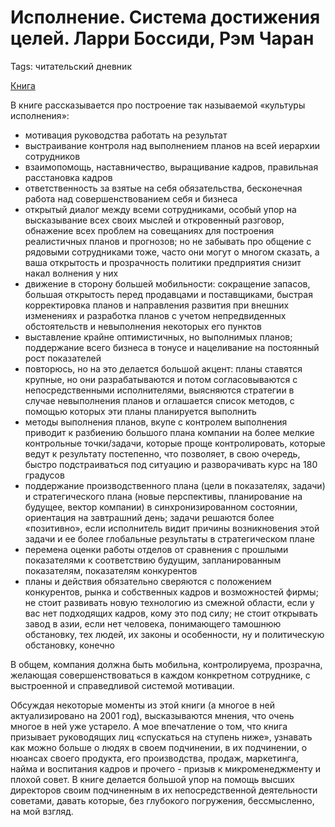 # Исполнение. Система достижения целей. Ларри Боссиди, Рэм Чаран
Tags: читательский дневник

[Книга](https://www.goodreads.com/book/show/15792134)


В книге рассказывается про построение так называемой «культуры исполнения»:

 - мотивация руководства работать на результат
 - выстраивание контроля над выполнением планов на всей иерархии сотрудников
 - взаимопомощь, наставничество, выращивание кадров, правильная расстановка кадров
 - ответственность за взятые на себя обязательства, бесконечная работа над совершенствованием себя и бизнеса
 - открытый диалог между всеми сотрудниками, особый упор на высказывание всех своих мыслей и откровенный разговор, обнажение всех проблем на совещаниях для построения реалистичных планов и прогнозов; но не забывать про общение с рядовыми сотрудниками тоже, часто они могут о многом сказать, а ваша открытость и прозрачность политики предприятия снизит накал волнения у них
 - движение в сторону большей мобильности: сокращение запасов, большая открытость перед продавцами и поставщиками, быстрая корректировка планов и направления развития при внешних изменениях и разработка планов с учетом непредвиденных обстоятельств и невыполнения некоторых его пунктов
 - выставление крайне оптимистичных, но выполнимых планов; поддержание всего бизнеса в тонусе и нацеливание на постоянный рост показателей
 - повторюсь, но на это делается большой акцент: планы ставятся крупные, но они разрабатываются и потом согласовываются с непосредственными исполнителями, выясняются стратегии в случае невыполнения планов и оглашается список методов, с помощью которых эти планы планируется выполнить
 - методы выполнения планов, вкупе с контролем выполнения приводит к разбиению большого плана компании на более мелкие контрольные точки/задачи, которые проще контролировать, которые ведут к результату постепенно, что позволяет, в свою очередь, быстро подстраиваться под ситуацию и разворачивать курс на 180 градусов
 - поддержание производственного плана (цели в показателях, задачи) и стратегического плана (новые перспективы, планирование на будущее, вектор компании) в синхронизированном состоянии, ориентация на завтрашний день; задачи решаются более «позитивно», если исполнитель видит причины возникновения этой задачи и ее более глобальные результаты в стратегическом плане
 - перемена оценки работы отделов от сравнения с прошлыми показателями к соответствию будущим, запланированным показателям, показателям конкурентов
 - планы и действия обязательно сверяются с положением конкурентов, рынка и собственных кадров и возможностей фирмы; не стоит развивать новую технологию из смежной области, если у вас нет подходящих кадров, кому это под силу; не стоит открывать завод в азии, если нет человека, понимающего тамошнюю обстановку, тех людей, их законы и особенности, ну и политическую обстановку, конечно

В общем, компания должна быть мобильна, контролируема, прозрачна, желающая совершенствоваться в каждом конкретном сотруднике, с выстроенной и справедливой системой мотивации.

Обсуждая некоторые моменты из этой книги (а многое в ней актуализировано на 2001 год), высказываются мнения, что очень многое в ней уже устарело. А мое впечатление о том, что книга призывает руководящих лиц «спускаться на ступень ниже», узнавать как можно больше о людях в своем подчинении, в их подчинении, о нюансах своего продукта, его производства, продаж, маркетинга, найма и воспитания кадров и прочего - призыв к микроменеджменту и плохой совет. В книге делается большой упор на помощь высших директоров своим подчиненным в их непосредственной деятельности советами, давать которые, без глубокого погружения, бессмысленно, на мой взгляд.

